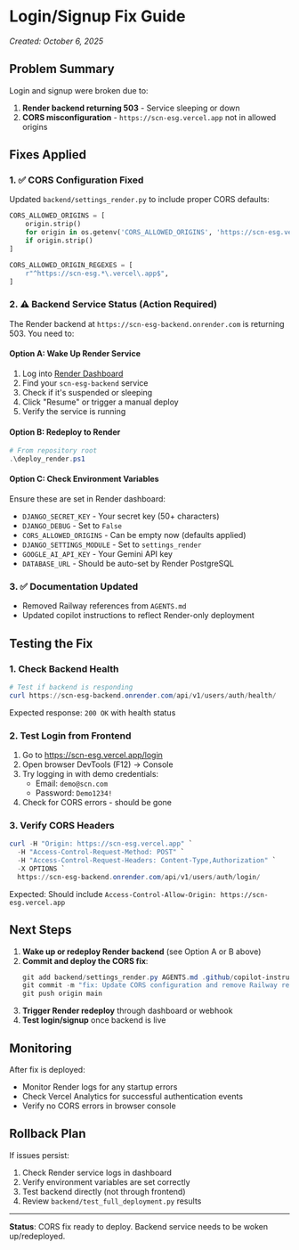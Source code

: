 # Login/Signup Fix Guide

_Created: October 6, 2025_

## Problem Summary

Login and signup were broken due to:
1. **Render backend returning 503** - Service sleeping or down
2. **CORS misconfiguration** - `https://scn-esg.vercel.app` not in allowed origins

## Fixes Applied

### 1. ✅ CORS Configuration Fixed
Updated `backend/settings_render.py` to include proper CORS defaults:
```python
CORS_ALLOWED_ORIGINS = [
    origin.strip() 
    for origin in os.getenv('CORS_ALLOWED_ORIGINS', 'https://scn-esg.vercel.app,https://scn-esg-git-main.vercel.app').split(',') 
    if origin.strip()
]

CORS_ALLOWED_ORIGIN_REGEXES = [
    r"^https://scn-esg.*\.vercel\.app$",
]
```

### 2. ⚠️ Backend Service Status (Action Required)

The Render backend at `https://scn-esg-backend.onrender.com` is returning 503. You need to:

#### Option A: Wake Up Render Service
1. Log into [Render Dashboard](https://dashboard.render.com)
2. Find your `scn-esg-backend` service
3. Check if it's suspended or sleeping
4. Click "Resume" or trigger a manual deploy
5. Verify the service is running

#### Option B: Redeploy to Render
```powershell
# From repository root
.\deploy_render.ps1
```

#### Option C: Check Environment Variables
Ensure these are set in Render dashboard:
- `DJANGO_SECRET_KEY` - Your secret key (50+ characters)
- `DJANGO_DEBUG` - Set to `False`
- `CORS_ALLOWED_ORIGINS` - Can be empty now (defaults applied)
- `DJANGO_SETTINGS_MODULE` - Set to `settings_render`
- `GOOGLE_AI_API_KEY` - Your Gemini API key
- `DATABASE_URL` - Should be auto-set by Render PostgreSQL

### 3. ✅ Documentation Updated
- Removed Railway references from `AGENTS.md`
- Updated copilot instructions to reflect Render-only deployment

## Testing the Fix

### 1. Check Backend Health
```powershell
# Test if backend is responding
curl https://scn-esg-backend.onrender.com/api/v1/users/auth/health/
```

Expected response: `200 OK` with health status

### 2. Test Login from Frontend
1. Go to https://scn-esg.vercel.app/login
2. Open browser DevTools (F12) → Console
3. Try logging in with demo credentials:
   - Email: `demo@scn.com`
   - Password: `Demo1234!`
4. Check for CORS errors - should be gone

### 3. Verify CORS Headers
```powershell
curl -H "Origin: https://scn-esg.vercel.app" `
  -H "Access-Control-Request-Method: POST" `
  -H "Access-Control-Request-Headers: Content-Type,Authorization" `
  -X OPTIONS `
  https://scn-esg-backend.onrender.com/api/v1/users/auth/login/
```

Expected: Should include `Access-Control-Allow-Origin: https://scn-esg.vercel.app`

## Next Steps

1. **Wake up or redeploy Render backend** (see Option A or B above)
2. **Commit and deploy the CORS fix**:
   ```powershell
   git add backend/settings_render.py AGENTS.md .github/copilot-instructions.md
   git commit -m "fix: Update CORS configuration and remove Railway references"
   git push origin main
   ```
3. **Trigger Render redeploy** through dashboard or webhook
4. **Test login/signup** once backend is live

## Monitoring

After fix is deployed:
- Monitor Render logs for any startup errors
- Check Vercel Analytics for successful authentication events
- Verify no CORS errors in browser console

## Rollback Plan

If issues persist:
1. Check Render service logs in dashboard
2. Verify environment variables are set correctly
3. Test backend directly (not through frontend)
4. Review `backend/test_full_deployment.py` results

---

**Status**: CORS fix ready to deploy. Backend service needs to be woken up/redeployed.
